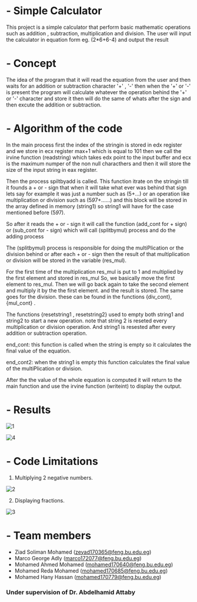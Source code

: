 # - Simple Calculator 

This project is a simple calculator that perform basic mathematic operations such as addition , subtraction, multiplication and division.
The user will input the calculator in equation form eg. (2*6+6-4) and output the result


# - Concept

The idea of the program that it will read the equation from the user  and then waits for an addition or subtraction character  '+' , '-' 
then when the '+' or '-' is present the program will calculate whatever the operation behind the '+' or '-' character and store it then will do the same of whats after the sign and then excute the addition or subtraction.

# - Algorithm of the code 

In the main process first the index of the stringin is stored in edx register and we store in ecx register max+1
which is equal to 101 then we call the irvine function  (readstring) which takes edx point to the input buffer and 
ecx is the maximum numper of the non null characthers and then it will store the size of the input string in eax register.

Then the process spiltbyadd is called. This function itrate on the stringin till it founds a + or - sign that when it will take
what ever was behind that sign lets say for example it was just a number such as (5+...) or an operation like multiplication or division 
such as (5*9*7+......) and this block will be stored in the array defined in memory (string1) so string1 will have for the case mentioned
before (5*9*7). 

So after it reads the + or - sign it will call the function (add_cont for + sign) or (sub_cont for - sign)  which will call (splitbymul) process and do the adding process 

The (splitbymul) process is responsible for doing the multiPlication or the division behind or after each + or - sign 
then the result of that multiplication or division will be stored in the variable (res_mul). 

For the first time of the multiplication res_mul is put to 1 and multiplied by the first element and stored in res_mul 
So, we basically move the first element to res_mul. 
Then we will go back again to take the second element and multiply it by the the first element. and the result is stored.
The same goes for the division. these can be found in the functions {div_cont},{mul_cont} . 

The functions {resetstring1 , resetstring2} used to empty both string1 and string2 to start a new operation. note that string 2 is reseted every multiplication or division operation. 
And string1 is resested after every addition or subtraction operation.

end_cont: this function is called when the string is empty so it calculates the final value of the equation.

end_cont2: when the string1 is empty this function calculates the final value of the multiPlication or division.

After the the value of the whole equation is computed it will return to the main function and use the irvine function
(writeint) to display the output.


# - Results

![1](https://user-images.githubusercontent.com/96384738/148587558-1df5a339-0940-4068-8405-cbeb354063fc.jpeg)

![4](https://user-images.githubusercontent.com/96384738/148587635-60f01465-6a1e-4aad-91f0-f17707179acf.jpeg)


# - Code Limitations

1) Multiplying 2 negative numbers.

![2](https://user-images.githubusercontent.com/96384738/148587839-d2c1e622-4ce8-44b0-b3ef-0b0b1c64f948.jpeg)

2) Displaying fractions.

![3](https://user-images.githubusercontent.com/96384738/148588185-d27d8b3f-aca1-4f03-bbd7-6d736cbf830d.jpeg)


# - Team members

* Ziad Soliman Mohamed (zeyad170365@feng.bu.edu.eg)
* Marco George Adly (marco172077@feng.bu.edu.eg)
* Mohamed Ahmed Mohamed (mohamed170640@feng.bu.edu.eg)
* Mohamed Reda Mohamed (mohamed170685@feng.bu.edu.eg)
* Mohamed Hany Hassan (mohamed170779@feng.bu.edu.eg)

### Under supervision of **Dr. Abdelhamid Attaby**

